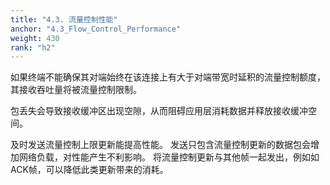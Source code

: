 ```yaml
---
title: "4.3. 流量控制性能"
anchor: "4.3_Flow_Control_Performance"
weight: 430
rank: "h2"
---
```


如果终端不能确保其对端始终在该连接上有大于对端带宽时延积的流量控制额度，其接收吞吐量将被流量控制限制。

包丢失会导致接收缓冲区出现空隙，从而阻碍应用层消耗数据并释放接收缓冲空间。

及时发送流量控制上限更新能提高性能。
发送只包含流量控制更新的数据包会增加网络负载，对性能产生不利影响。
将流量控制更新与其他帧一起发出，例如如ACK帧，可以降低此类更新带来的消耗。
